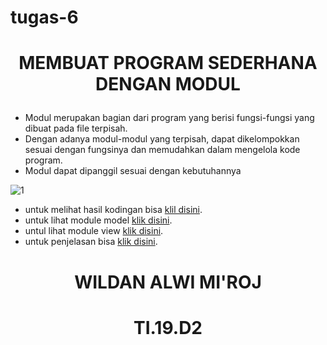 # tugas-6
# <p align="center">MEMBUAT PROGRAM SEDERHANA DENGAN MODUL</p>
* Modul merupakan bagian dari program yang berisi fungsi-fungsi yang dibuat pada file terpisah. 
* Dengan adanya modul-modul yang terpisah, dapat dikelompokkan sesuai dengan fungsinya dan memudahkan dalam mengelola kode program. 
* Modul dapat dipanggil sesuai dengan kebutuhannya

![1](https://user-images.githubusercontent.com/56942922/72740758-e8a00f80-3bd8-11ea-9a7f-1d7211ebe12f.png)
* untuk melihat hasil kodingan bisa [klil disini](https://github.com/wildan12-alwi/tugas-6/tree/master/screen_shot).
* untuk lihat module model [klik disini](https://github.com/wildan12-alwi/tugas-6/tree/master/view).
* untul lihat module view [klik disini](https://github.com/wildan12-alwi/tugas-6/tree/master/model).
* untuk penjelasan bisa [klik disini](https://github.com/wildan12-alwi/tugas-5).

# <p align="center">WILDAN ALWI MI'ROJ</p>
# <p align="center">TI.19.D2</p>
